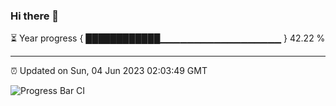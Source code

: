 ### Hi there 👋

⏳ Year progress { ████████████▁▁▁▁▁▁▁▁▁▁▁▁▁▁▁▁▁▁ } 42.22 %

---

⏰ Updated on Sun, 04 Jun 2023 02:03:49 GMT

![Progress Bar CI](https://github.com/ZhaoGui/ZhaoGui/workflows/Progress%20Bar%20CI/badge.svg)
